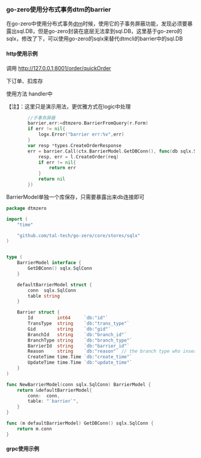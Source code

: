 ### go-zero使用分布式事务dtm的barrier

在go-zero中使用分布式事务[dtm](https://github.com/yedf/dtm)时候，使用它的子事务屏蔽功能，发现必须要暴露出sql.DB，但是go-zero封装在底层无法拿到sql.DB，这里基于go-zero的sqlx，修改了下，可以使用go-zero的sqlx来替代dtmcli的barrier中的sql.DB

#### http使用示例

调用 http://127.0.0.1:8001/order/quickOrder 

下订单、扣库存



使用方法 handler中

【注】：这里只是演示用法，更优雅方式在logic中处理

```go
		//子事务屏蔽
		barrier,err:=dtmzero.BarrierFromQuery(r.Form)
		if err != nil{
			logx.Error("barrier err:%v",err)
		}
		var resp *types.CreateOrderResponse
		err = barrier.Call(ctx.BarrierModel.GetDBConn(), func(db sqlx.Session) error {
			resp, err = l.CreateOrder(req)
			if err != nil{
				return err
			}
			return nil
		})
```

BarrierModel单独一个库保存，只需要暴露出来db连接即可

```go
package dtmzero

import (
	"time"

	"github.com/tal-tech/go-zero/core/stores/sqlx"
)


type (
	BarrierModel interface {
		GetDBConn() sqlx.SqlConn
	}

	defaultBarrierModel struct {
		conn  sqlx.SqlConn
		table string
	}

	Barrier struct {
		Id         int64     `db:"id"`
		TransType  string    `db:"trans_type"`
		Gid        string    `db:"gid"`
		BranchId   string    `db:"branch_id"`
		BranchType string    `db:"branch_type"`
		BarrierId  string    `db:"barrier_id"`
		Reason     string    `db:"reason"` // the branch type who insert this record
		CreateTime time.Time `db:"create_time"`
		UpdateTime time.Time `db:"update_time"`
	}
)

func NewBarrierModel(conn sqlx.SqlConn) BarrierModel {
	return &defaultBarrierModel{
		conn:  conn,
		table: "`barrier`",
	}
}

func (m defaultBarrierModel) GetDBConn() sqlx.SqlConn {
	return m.conn
}
```



#### grpc使用示例







